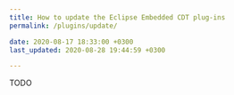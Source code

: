 ```yaml
---
title: How to update the Eclipse Embedded CDT plug-ins
permalink: /plugins/update/

date: 2020-08-17 18:33:00 +0300
last_updated: 2020-08-28 19:44:59 +0300

---
```


TODO
